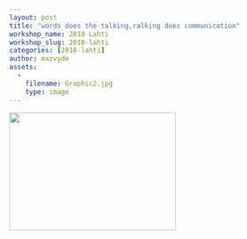 ```yaml
---
layout: post
title: "words does the talking,ralking does communication"
workshop_name: 2010 Lahti
workshop_slug: 2010-lahti
categories: [2010-lahti]
author: mazvyde 
assets:
  -
    filename: Graphic2.jpg
    type: image
---
```

<a href="http://workshops.nodebox.net/2010/wp-content/uploads/Graphic2.jpg"><img src="http://workshops.nodebox.net/2010/wp-content/uploads/Graphic2-300x212.jpg" alt="" title="Graphic2" width="300" height="212" class="alignnone size-medium wp-image-543" /></a>
